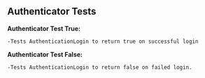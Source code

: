 ## **Authenticator Tests**

  **Authenticator Test True:**
  
    -Tests AuthenticationLogin to return true on successful login

  **Authenticator Test False:**
  
    -Tests AuthenticationLogin to return false on failed login.
